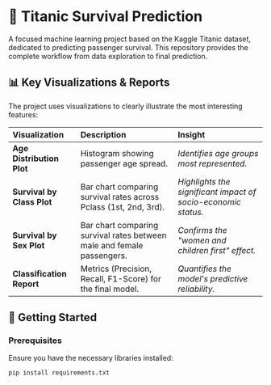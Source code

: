 # 🚢 Titanic Survival Prediction

A focused machine learning project based on the Kaggle Titanic dataset, dedicated to predicting passenger survival. This repository provides the complete workflow from data exploration to final prediction.

## 📊 Key Visualizations & Reports

The project uses visualizations to clearly illustrate the most interesting features:

| Visualization              | Description                                                            | Insight                                                       |
| :------------------------- | :--------------------------------------------------------------------- | :------------------------------------------------------------ |
| **Age Distribution Plot**  | Histogram showing passenger age spread.                                | _Identifies age groups most represented._                     |
| **Survival by Class Plot** | Bar chart comparing survival rates across Pclass (1st, 2nd, 3rd).      | _Highlights the significant impact of socio-economic status._ |
| **Survival by Sex Plot**   | Bar chart comparing survival rates between male and female passengers. | _Confirms the "women and children first" effect._             |
| **Classification Report**  | Metrics (Precision, Recall, F1-Score) for the final model.             | _Quantifies the model's predictive reliability._              |

## 🚀 Getting Started

### Prerequisites

Ensure you have the necessary libraries installed:

```bash
pip install requirements.txt
```
